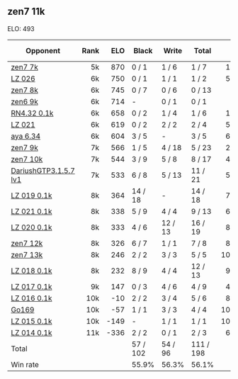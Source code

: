 ## zen7 11k ##

ELO: 493

Opponent | Rank | ELO | Black | Write | Total | Win rate
---------|-----:|----:|-------|-------|-------|-------:
[zen7 7k](zen7%207k.md) | 5k | 870 | 0 / 1 | 1 / 6 | 1 / 7 | 14.3%
[LZ 026](LZ%20026.md) | 6k | 750 | 0 / 1 | 1 / 1 | 1 / 2 | 50.0%
[zen7 8k](zen7%208k.md) | 6k | 745 | 0 / 7 | 0 / 6 | 0 / 13 | 0.0%
[zen6 9k](zen6%209k.md) | 6k | 714 | - | 0 / 1 | 0 / 1 | 0.0%
[RN4.32 0.1k](RN4.32%200.1k.md) | 6k | 658 | 0 / 2 | 1 / 4 | 1 / 6 | 16.7%
[LZ 021](LZ%20021.md) | 6k | 619 | 0 / 2 | 2 / 2 | 2 / 4 | 50.0%
[aya 6.34](aya%206.34.md) | 6k | 604 | 3 / 5 | - | 3 / 5 | 60.0%
[zen7 9k](zen7%209k.md) | 7k | 566 | 1 / 5 | 4 / 18 | 5 / 23 | 21.7%
[zen7 10k](zen7%2010k.md) | 7k | 544 | 3 / 9 | 5 / 8 | 8 / 17 | 47.1%
[DariushGTP3.1.5.7 lv1](DariushGTP3.1.5.7%20lv1.md) | 7k | 533 | 6 / 8 | 5 / 13 | 11 / 21 | 52.4%
[LZ 019 0.1k](LZ%20019%200.1k.md) | 8k | 364 | 14 / 18 | - | 14 / 18 | 77.8%
[LZ 021 0.1k](LZ%20021%200.1k.md) | 8k | 338 | 5 / 9 | 4 / 4 | 9 / 13 | 69.2%
[LZ 020 0.1k](LZ%20020%200.1k.md) | 8k | 333 | 4 / 6 | 12 / 13 | 16 / 19 | 84.2%
[zen7 12k](zen7%2012k.md) | 8k | 326 | 6 / 7 | 1 / 1 | 7 / 8 | 87.5%
[zen7 13k](zen7%2013k.md) | 8k | 246 | 2 / 2 | 3 / 3 | 5 / 5 | 100.0%
[LZ 018 0.1k](LZ%20018%200.1k.md) | 8k | 232 | 8 / 9 | 4 / 4 | 12 / 13 | 92.3%
[LZ 017 0.1k](LZ%20017%200.1k.md) | 9k | 147 | 0 / 3 | 4 / 6 | 4 / 9 | 44.4%
[LZ 016 0.1k](LZ%20016%200.1k.md) | 10k | -10 | 2 / 2 | 3 / 4 | 5 / 6 | 83.3%
[Go169](Go169.md) | 10k | -57 | 1 / 1 | 3 / 3 | 4 / 4 | 100.0%
[LZ 015 0.1k](LZ%20015%200.1k.md) | 10k | -149 | - | 1 / 1 | 1 / 1 | 100.0%
[LZ 014 0.1k](LZ%20014%200.1k.md) | 11k | -336 | 2 / 2 | 0 / 1 | 2 / 3 | 66.7%
Total | | | 57 / 102 | 54 / 96 | 111 / 198 | 
Win rate| | | 55.9% | 56.3% | 56.1% | 
